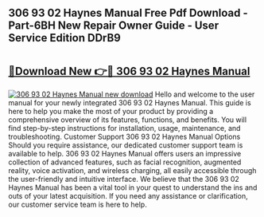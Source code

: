 ## 306 93 02 Haynes Manual Free Pdf Download - Part-6BH New Repair Owner Guide - User Service Edition DDrB9

# <h2><a href="http://bc65505.oget.top/?id=306+93+02+Haynes+Manual">🔗Download New 👉🔴 306 93 02 Haynes Manual</a></h2>

[![306 93 02 Haynes Manual new download](https://i.imgur.com/5g1atiW.png)](http://bc65505.oget.top/?id=306+93+02+Haynes+Manual)
Hello and welcome to the user manual for your newly integrated 306 93 02 Haynes Manual. This guide is here to help you make the most of your product by providing a comprehensive overview of its features, functions, and benefits. You will find step-by-step instructions for installation, usage, maintenance, and troubleshooting. Customer Support 306 93 02 Haynes Manual Options Should you require assistance, our dedicated customer support team is available to help. 306 93 02 Haynes Manual offers users an impressive collection of advanced features, such as facial recognition, augmented reality, voice activation, and wireless charging, all easily accessible through the user-friendly and intuitive interface. We believe that the 306 93 02 Haynes Manual has been a vital tool in your quest to understand the ins and outs of your latest acquisition. If you need any assistance or clarification, our customer service team is here to help.
